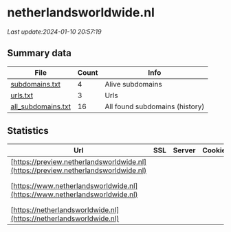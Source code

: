 # netherlandsworldwide.nl
*Last update:2024-01-10 20:57:19*
## Summary data
| File       | Count | Info |
|------------|-------|------|
|[subdomains.txt](/data/netherlandsworldwide/subdomains.txt)|4|Alive subdomains|
|[urls.txt](/data/netherlandsworldwide/urls.txt)|3|Urls|
|[all_subdomains.txt](/data/netherlandsworldwide/all_subdomains.txt)|16|All found subdomains (history)|
## Statistics
| Url | SSL | Server | Cookie | HSTS | CSP | XFO | XXP | RP | Tech |
|------------|-------|------|------|------|------|------|------|------|------|
|[https://preview.netherlandsworldwide.nl](https://preview.netherlandsworldwide.nl)| | | |:white_check_mark: | | | |:white_check_mark: |HSTS|
|[https://www.netherlandsworldwide.nl](https://www.netherlandsworldwide.nl)| | | |:white_check_mark: |:white_check_mark: | |:white_check_mark: |Bloomreach HSTS HTTP...|
|[https://netherlandsworldwide.nl](https://netherlandsworldwide.nl)| | | |:white_check_mark: |:white_check_mark: | |:white_check_mark: |HSTS HTTP/3|